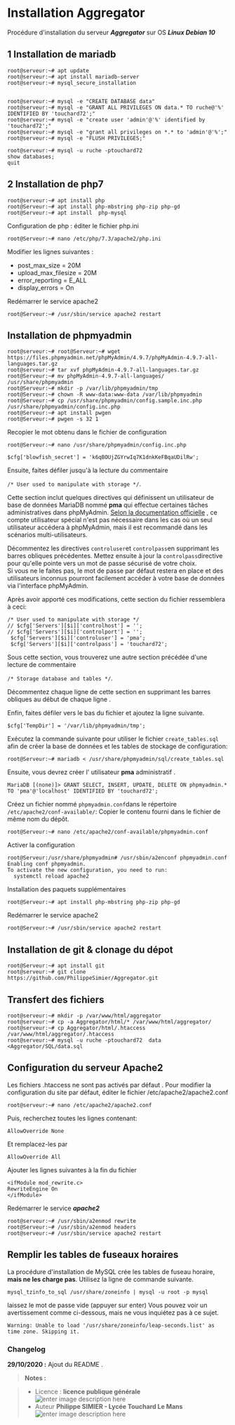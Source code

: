 ﻿# Installation Aggregator

Procédure d'installation du serveur ***Aggregator*** sur OS ***Linux Debian 10***
## 1 Installation de mariadb
    root@serveur:~# apt update
    root@serveur:~# apt install mariadb-server
    root@serveur:~# mysql_secure_installation
    
    
    root@serveur:~# mysql -e "CREATE DATABASE data"
    root@serveur:~# mysql -e "GRANT ALL PRIVILEGES ON data.* TO ruche@'%' IDENTIFIED BY 'touchard72';"
    root@serveur:~# mysql -e "create user 'admin'@'%' identified by 'touchard72';"
    root@serveur:~# mysql -e "grant all privileges on *.* to 'admin'@'%';"
    root@serveur:~# mysql -e "FLUSH PRIVILEGES;"
    
    root@serveur:~# mysql -u ruche -ptouchard72
    show databases;
    quit

## 2 Installation de php7
    
    root@serveur:~# apt install php
    root@Serveur:~# apt install php-mbstring php-zip php-gd
    root@Serveur:~# apt install  php-mysql
    
Configuration de php : éditer le fichier php.ini

    root@Serveur:~# nano /etc/php/7.3/apache2/php.ini
   
Modifier les lignes suivantes :

 -  post_max_size = 20M 
 -  upload_max_filesize = 20M 
 -  error_reporting = E_ALL
 -    display_errors = On

Redémarrer le service apache2

    root@Serveur:~# /usr/sbin/service apache2 restart

## Installation de phpmyadmin
 
  
    root@serveur:~# root@Serveur:~# wget https://files.phpmyadmin.net/phpMyAdmin/4.9.7/phpMyAdmin-4.9.7-all-languages.tar.gz
    root@serveur:~# tar xvf phpMyAdmin-4.9.7-all-languages.tar.gz
    root@Serveur:~# mv phpMyAdmin-4.9.7-all-languages/ /usr/share/phpmyadmin
    root@Serveur:~# mkdir -p /var/lib/phpmyadmin/tmp
    root@Serveur:~# chown -R www-data:www-data /var/lib/phpmyadmin
    root@Serveur:~# cp /usr/share/phpmyadmin/config.sample.inc.php /usr/share/phpmyadmin/config.inc.php
    root@Serveur:~# apt install pwgen
    root@Serveur:~# pwgen -s 32 1
Recopier le mot obtenu dans le fichier de configuration

    root@Serveur:~# nano /usr/share/phpmyadmin/config.inc.php
    
    $cfg['blowfish_secret'] = 'k6qBOUjZGYrwIq7K1dnkKeFBqaUDilRw'; 
 Ensuite, faites défiler jusqu'à la lecture du commentaire 
 
 `/* User used to manipulate with storage */`. 
 
 Cette section inclut quelques directives qui définissent un utilisateur de base de données MariaDB nommé **pma** qui effectue certaines tâches administratives dans phpMyAdmin. [Selon la documentation officielle](https://docs.phpmyadmin.net/en/latest/config.html#cfg_Servers_controlpass) , ce compte utilisateur spécial n'est pas nécessaire dans les cas où un seul utilisateur accédera à phpMyAdmin, mais il est recommandé dans les scénarios multi-utilisateurs.

Décommentez les directives `controluser`et `controlpass`en supprimant les barres obliques précédentes. 
Mettez ensuite à jour la `controlpass`directive pour qu'elle pointe vers un mot de passe sécurisé de votre choix.  
Si vous ne le faites pas, le mot de passe par défaut restera en place et des utilisateurs inconnus pourront facilement accéder à votre base de données via l'interface phpMyAdmin.

Après avoir apporté ces modifications, cette section du fichier ressemblera à ceci: 

    /* User used to manipulate with storage */
    // $cfg['Servers'][$i]['controlhost'] = '';
    // $cfg['Servers'][$i]['controlport'] = '';
     $cfg['Servers'][$i]['controluser'] = 'pma';
     $cfg['Servers'][$i]['controlpass'] = 'touchard72';
Sous cette section, vous trouverez une autre section précédée d'une lecture de commentaire 

`/* Storage database and tables */`.
 
 Décommentez chaque ligne de cette section en supprimant les barres obliques au début de chaque ligne .
 
Enfin, faites défiler vers le bas du fichier et ajoutez la ligne suivante.
```
$cfg['TempDir'] = '/var/lib/phpmyadmin/tmp';
```
Exécutez la commande suivante pour utiliser le fichier `create_tables.sql` afin de créer la base de données et les tables de stockage de configuration:

    root@Serveur:~# mariadb < /usr/share/phpmyadmin/sql/create_tables.sql
Ensuite, vous devrez créer l' utilisateur **pma** administratif .

    MariaDB [(none)]> GRANT SELECT, INSERT, UPDATE, DELETE ON phpmyadmin.* TO 'pma'@'localhost' IDENTIFIED BY 'touchard72';

Créez un fichier nommé `phpmyadmin.conf`dans le répertoire  `/etc/apache2/conf-available/`:
Copier le contenu fourni dans le fichier de même nom du dépôt.

    root@Serveur:~# nano /etc/apache2/conf-available/phpmyadmin.conf

Activer la configuration

    root@Serveur:/usr/share/phpmyadmin# /usr/sbin/a2enconf phpmyadmin.conf
    Enabling conf phpmyadmin.
    To activate the new configuration, you need to run:
      systemctl reload apache2

 
Installation des paquets supplémentaires    

    root@Serveur:~# apt install php-mbstring php-zip php-gd

Redémarrer le service apache2

    root@Serveur:~# /usr/sbin/service apache2 restart
    
## Installation de git & clonage du dépot
    
    root@Serveur:~# apt install git
    root@serveur:~# git clone https://github.com/PhilippeSimier/Aggregator.git

## Transfert des fichiers
    root@serveur:~# mkdir -p /var/www/html/aggregator
    root@serveur:~# cp -a Aggregator/html/* /var/www/html/aggregator/
    root@serveur:~# cp Aggregator/html/.htaccess /var/www/html/aggregator/.htaccess
    root@serveur:~# mysql -u ruche -ptouchard72  data  <Aggregator/SQL/data.sql



## Configuration du serveur Apache2

Les fichiers .htaccess ne sont pas activés par défaut . Pour modifier la configuration du site par défaut, éditer le fichier /etc/apache2/apache2.conf


    root@serveur:~# nano /etc/apache2/apache2.conf
Puis, recherchez toutes les lignes contenant: 

    AllowOverride None 

Et remplacez-les par 

    AllowOverride All 

   

Ajouter les lignes suivantes à la fin du fichier

    <ifModule mod_rewrite.c>    
    RewriteEngine On    
    </ifModule>

Redémarrer le service ***apache2***
 
    root@serveur:~# /usr/sbin/a2enmod rewrite
    root@Serveur:~# /usr/sbin/a2enmod headers
    root@serveur:~# /usr/sbin/service apache2 restart
 

## Remplir les tables de fuseaux horaires
La procédure d'installation de MySQL crée les tables de fuseau horaire, **mais ne les charge pas**. Utilisez la ligne de commande suivante.

    mysql_tzinfo_to_sql /usr/share/zoneinfo | mysql -u root -p mysql
laissez le mot de passe vide (appuyer sur enter)
Vous pouvez voir un avertissement comme ci-dessous, mais ne vous inquiétez pas à ce sujet.

    Warning: Unable to load '/usr/share/zoneinfo/leap-seconds.list' as time zone. Skipping it.

### Changelog

 **29/10/2020 :** Ajout du README . 
 
 
> **Notes :**


> - Licence : **licence publique générale** ![enter image description here](https://img.shields.io/badge/licence-GPL-green.svg)
> - Auteur **Philippe SIMIER - Lycée Touchard Le Mans**
>  ![enter image description here](https://img.shields.io/badge/built-passing-green.svg)
<!-- TOOLBOX 

Génération des badges : https://shields.io/
Génération de ce fichier : https://stackedit.io/editor#

